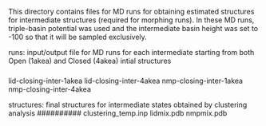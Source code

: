 This directory contains files for MD runs for obtaining estimated structures for intermediate structures (required for morphing runs).
In these MD runs, triple-basin potential was used and the intermediate basin height was set to -100 so that it will be sampled exclusively.

runs: input/output file for MD runs for each intermediate starting from both Open (1akea) and Closed (4akea) intial structures
#####
lid-closing-inter-1akea
lid-closing-inter-4akea
nmp-closing-inter-1akea
nmp-closing-inter-4akea

structures: final structures for intermediate states obtained by clustering analysis
##########
clustering_temp.inp
lidmix.pdb
nmpmix.pdb
